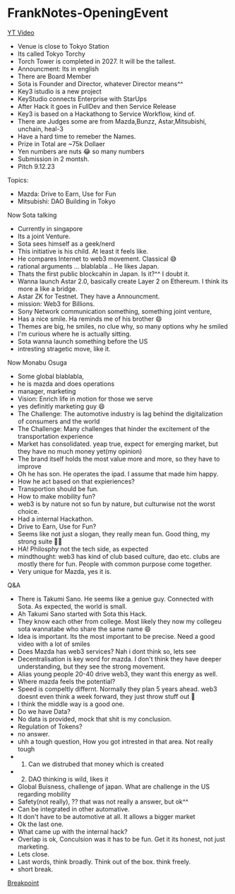 # FrankNotes-OpeningEvent

[YT Video](https://youtu.be/Q2QQ6G1vWuA?si=qanvasoKNUE0-ten&t=2869)

- Venue is close to Tokyo Station
- Its called Tokyo Torchy
- Torch Tower is completed in 2027. It will be the tallest.
- Announcment: Its in english
- There are Board Member
- Sota is Founder and Director, whatever Director means^^
- Key3 istudio is a new project
- KeyStudio connects Enterprise with StarUps
- After Hack it goes in FullDev and then Service Release
- Key3 is based on a Hackathong to Service Workflow, kind of.
- There are Judges some are from Mazda,Bunzz, Astar,Mitsubishi, unchain, heal-3
- Have a hard time to remeber the Names.
- Prize in Total are ~75k Dollaer
- Yen numbers are nuts 😂 so many numbers
- Submission in 2 montsh.
- Pitch 9.12.23

Topics:

- Mazda: Drive to Earn, Use for Fun
- Mitsubishi: DAO Building in Tokyo

Now Sota talking

- Currently in singapore
- Its a joint Venture.
- Sota sees himself as a geek/nerd
- This initiative is his child. At least it feels like.
- He compares Internet to web3 movement. Classical 😅
- rational arguments ... blablabla .. He likes Japan.
- Thats the first public blockcahin in Japan. Is it?^^ I doubt it.
- Wanna launch Astar 2.0, basically create Layer 2 on Ethereum. I think its more a like a bridge.
- Astar ZK for Testnet. They have a Announcment.
- mission: Web3 for Billions.
- Sony Network communication something, something joint venture,
- Has a nice smile. Ha reminds me of his brother 😄
- Themes are big, he smiles, no clue why, so many options why he smiled
- I'm curious where he is actually sitting.
- Sota wanna launch something before the US
- intresting stragetic move, like it.

Now Monabu Osuga

- Some global blablabla,
- he is mazda and does operations
- manager, marketing
- Vision: Enrich life in motion for those we serve
- yes definitly marketing guy 😄
- The Challenge: The automotive industry is lag behind the digitalization of consumers and the world
- The Challenge: Many challenges that hinder the excitement of the transportation experience
- Market has consolidated. yeap true, expect for emerging market, but they have no much money yet(my opinion)
- The brand itself holds the most value more and more, so they have to improve
- Oh he has son. He operates the ipad. I assume that made him happy.
- How he act based on that expieriences?
- Transportion should be fun.
- How to make mobility fun?
- web3 is by nature not so fun by nature, but culturwise not the worst choice.
- Had a internal Hackathon.
- Drive to Earn, Use for Fun?
- Seems like not just a slogan, they really mean fun. Good thing, my strong suite 🤤🐵
- HA! Philosphy not the tech side, as expected
- mindthought: web3 has kind of club based culture, dao etc. clubs are mostly there for fun. People with common purpose come together.
- Very unique for Mazda, yes it is.

Q&A

- There is Takumi Sano. He seems like a geniue guy. Connected with Sota. As expected, the world is small.
- Ah Takumi Sano started with Sota this Hack.
- They know each other from college. Most likely they now my collegeu sota wannatabe who share the same name 😄
- Idea is important. Its the most important to be precise. Need a good video with a lot of smiles
- Does Mazda has web3 services? Nah i dont think so, lets see
- Decentralisation is key word for mazda. I don't think they have deeper understanding, but they see the strong movement.
- Alias young people 20-40 drive web3, they want this energy as well.
- Where mazda feels the potential?
- Speed is compeltly differnt. Normally they plan 5 years ahead. web3 doesnt even think a week forward, they just throw stuff out 🐒
- I think the middle way is a good one.
- Do we have Data?
- No data is provided, mock that shit is my conclusion.
- Regulation of Tokens?
- no answer.
- uhh a tough question, How you got intrested in that area. Not really tough
- 1. Can we distrubed that money which is created
- 2. DAO thinking is wild, likes it
- Global Buisness, challenge of japan. What are challenge in the US regarding mobility
- Safety(not really), ?? that was not really a answer, but ok^^
- Can be integrated in other automative.
- It don't have to be automotive at all. It allows a bigger market
- Ok the last one.
- What came up with the internal hack?
- Overlap is ok, Conculsion was it has to be fun. Get it its honest, not just marketing.
- Lets close.
- Last words, think broadly. Think out of the box. think freely.
- short break.

[Breakpoint](https://youtu.be/Q2QQ6G1vWuA?si=qanvasoKNUE0-ten&t=2869)
